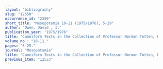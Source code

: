 ```yaml
---
layout: "bibliography"
slug: "12550"
occurrence_id: "2399"
short_title: "Mesopotamia 10-11 (1975/1976), 5-29"
author: "Owen, David , I."
publication_year: "1975/1976"
title: "Cuneiform Texts in the Collection of Professor Norman Totten, Part II"
volume_no_: "10-11."
pages: "5-29."
journal: "Mesopotamia"
title: "Cuneiform Texts in the Collection of Professor Norman Totten, Part II"
previous_item: "12553"
---
```

